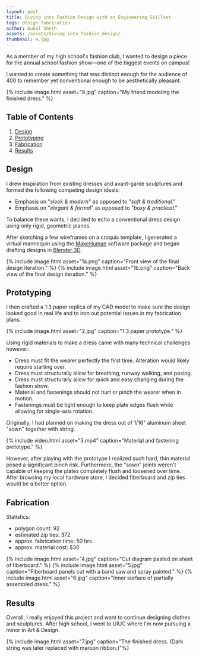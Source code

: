 ```yaml
---
layout: post
title: Diving into Fashion Design with an Engineering Skillset
tags: design fabrication
author: Kunal Sheth
assets: /assets/diving_into_fashion_design/
thumbnail: 4.jpg
---
```


As a member of my high school's fashion club, I wanted to design a piece for the annual school fashion show—one of the biggest events on campus!

I wanted to create something that was distinct enough for the audience of 400 to remember
yet conventional enough to be aesthetically pleasant.

{% include image.html asset="9.jpg" caption="My friend modeling the finished dress." %}

## Table of Contents
1. [Design](#design)
2. [Prototyping](#prototyping)
3. [Fabrication](#fabrication)
4. [Results](#results)

## Design
I drew inspiration from existing dresses and avant-garde sculptures and formed the following competing design ideals:
- Emphasis on "_sleek & modern_" as opposed to "_soft & traditional_."
- Emphasis on "_elegant & formal_" as opposed to "_boxy & practical_."

To balance these wants, I decided to echo a conventional dress design using only rigid, geometric planes.

After sketching a few wireframes on a croquis template, I generated a virtual mannequin using the [MakeHuman](https://en.wikipedia.org/wiki/MakeHuman) software package and began drafting designs in [Blender 3D](https://en.wikipedia.org/wiki/Blender_(software)).

{% include image.html asset="1a.png" caption="Front view of the final design iteration." %}
{% include image.html asset="1b.png" caption="Back view of the final design iteration." %}

## Prototyping
I then crafted a 1:3 paper replica of my CAD model to make sure the design looked good in real life and to iron out potential issues in my fabrication plans.

{% include image.html asset="2.jpg" caption="1:3 paper prototype." %}

Using rigid materials to make a dress came with many technical challenges however:
- Dress must fit the wearer perfectly the first time. Alteration would likely require starting over.
- Dress must structurally allow for breathing, runway walking, and posing.
- Dress must structurally allow for quick and easy changing during the fashion show.
- Material and fastenings should not hurt or pinch the wearer when in motion.
- Fastenings must be tight enough to keep plate edges flush while allowing for single-axis rotation.

Originally, I had planned on making the dress out of 1/16" aluminum sheet "sown" together with string.

{% include video.html asset="3.mp4" caption="Material and fastening prototype." %}

However, after playing with the prototype I realized such hard, thin material posed a significant pinch risk.
Furthermore, the "sown" joints weren't capable of keeping the plates completely flush and loosened over time.
After browsing my local hardware store, I decided fiberboard and zip ties would be a better option.

## Fabrication
Statistics:
- polygon count: 92
- estimated zip ties: 372
- approx. fabrication time: 50 hrs
- approx. material cost: $30

{% include image.html asset="4.jpg" caption="Cut diagram pasted on sheet of fiberboard." %}
{% include image.html asset="5.jpg" caption="Fiberboard panels cut with a band saw and spray painted." %}
{% include image.html asset="6.jpg" caption="Inner surface of partially assembled dress." %}

## Results
Overall, I really enjoyed this project and want to continue designing clothes and sculptures.
After high school, I went to UIUC where I'm now pursuing a minor in Art & Design.

{% include image.html asset="7.jpg" caption="The finished dress. (Dark string was later replaced with maroon ribbon.)"%}